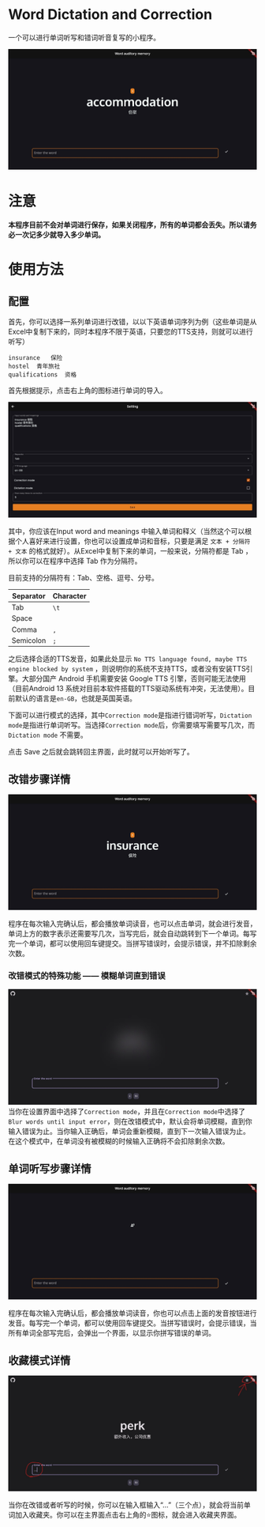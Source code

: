 # Word Dictation and Correction

一个可以进行单词听写和错词听音复写的小程序。

![Main](/image/main.jpeg)

# 注意
**本程序目前不会对单词进行保存，如果关闭程序，所有的单词都会丢失。所以请务必一次记多少就导入多少单词。**

# 使用方法

## 配置

首先，你可以选择一系列单词进行改错，以以下英语单词序列为例（这些单词是从Excel中复制下来的，同时本程序不限于英语，只要您的TTS支持，则就可以进行听写）

```text
insurance	保险
hostel	青年旅社
qualifications	资格
```

首先根据提示，点击右上角的图标进行单词的导入。


![](/image/2.jpeg)

其中，你应该在Input word and meanings 中输入单词和释义（当然这个可以根据个人喜好来进行设置，你也可以设置成单词和音标，只要是满足 `文本 + 分隔符 + 文本` 的格式就好）。从Excel中复制下来的单词，一般来说，分隔符都是 Tab ，所以你可以在程序中选择 Tab 作为分隔符。

目前支持的分隔符有：Tab、空格、逗号、分号。

| Separator | Character |
| --------- | --------- |
| Tab       | `\t`      |
| Space     | ` `       |
| Comma     | `,`       |
| Semicolon | `;`       |

之后选择合适的TTS发音，如果此处显示 `No TTS language found, maybe TTS engine blocked by system` ，则说明你的系统不支持TTS，或者没有安装TTS引擎。大部分国产 Android 手机需要安装 Google TTS 引擎，否则可能无法使用（目前Android 13 系统对目前本软件搭载的TTS驱动系统有冲突，无法使用）。目前默认的语言是`en-GB`，也就是英国英语。

下面可以进行模式的选择，其中`Correction mode`是指进行错词听写，`Dictation mode`是指进行单词听写。当选择`Correction mode`后，你需要填写需要写几次，而 `Dictation mode` 不需要。

点击 Save 之后就会跳转回主界面，此时就可以开始听写了。

## 改错步骤详情

![](/image/3.jpeg)

程序在每次输入完确认后，都会播放单词读音，也可以点击单词，就会进行发音，单词上方的数字表示还需要写几次，当写完后，就会自动跳转到下一个单词。每写完一个单词，都可以使用回车键提交。当拼写错误时，会提示错误，并不扣除剩余次数。

### 改错模式的特殊功能 —— 模糊单词直到错误
![](/image/6.jpeg)
当你在设置界面中选择了`Correction mode`，并且在`Correction mode`中选择了`Blur words until input error`，则在改错模式中，默认会将单词模糊，直到你输入错误为止。当你输入正确后，单词会重新模糊，直到下一次输入错误为止。
在这个模式中，在单词没有被模糊的时候输入正确将不会扣除剩余次数。

## 单词听写步骤详情
![](/image/4.jpeg)

程序在每次输入完确认后，都会播放单词读音，你也可以点击上面的发音按钮进行发音。每写完一个单词，都可以使用回车键提交。当拼写错误时，会提示错误，当所有单词全部写完后，会弹出一个界面，以显示你拼写错误的单词。

## 收藏模式详情
![](/image/5.jpeg)

当你在改错或者听写的时候，你可以在输入框输入“...”（三个点），就会将当前单词加入收藏夹。你可以在主界面点击右上角的⭐图标，就会进入收藏夹界面。
